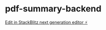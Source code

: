 # pdf-summary-backend

[Edit in StackBlitz next generation editor ⚡️](https://stackblitz.com/~/github.com/vaibhav7000/pdf-summary-backend)
